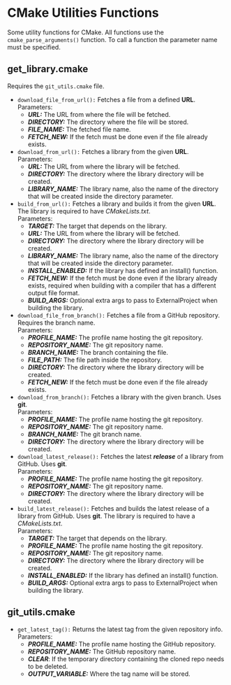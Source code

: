 # CMake Utilities Functions

Some utility functions for CMake. All functions use the `cmake_parse_arguments()` function. 
To call a function the parameter name must be specified.

## get_library.cmake

Requires the `git_utils.cmake` file.

- `download_file_from_url():` Fetches a file from a defined **URL**.<br>
  Parameters:
  - ***URL:*** The URL from where the file will be fetched.
  - ***DIRECTORY:*** The directory where the file will be stored.
  - ***FILE_NAME:*** The fetched file name.
  - ***FETCH_NEW:*** If the fetch must be done even if the file already exists.
- `download_from_url():` Fetches a library from the given **URL**.<br>
  Parameters:
  - ***URL:*** The URL from where the library will be fetched.
  - ***DIRECTORY:*** The directory where the library directory will be created.
  - ***LIBRARY_NAME:*** The library name, also the name of the directory that will be created inside the directory parameter.
- `build_from_url():` Fetches a library and builds it from the given **URL**. The library is required to have *CMakeLists.txt*.<br>
    Parameters:
  - ***TARGET:*** The target that depends on the library.
  - ***URL:*** The URL from where the library will be fetched.
  - ***DIRECTORY:*** The directory where the library directory will be created.
  - ***LIBRARY_NAME:*** The library name, also the name of the directory that will be created inside the directory parameter.
  - ***INSTALL_ENABLED:*** If the library has defined an install() function.
  - ***FETCH_NEW:*** If the fetch must be done even if the library already exists, required when building with a compiler
    that has a different output file format.
  - ***BUILD_ARGS:*** Optional extra args to pass to ExternalProject when building the library.
- `download_file_from_branch():` Fetches a file from a GitHub repository. Requires the branch name.<br>
  Parameters:
  - ***PROFILE_NAME:*** The profile name hosting the git repository.
  - ***REPOSITORY_NAME:*** The git repository name.
  - ***BRANCH_NAME:*** The branch containing the file.
  - ***FILE_PATH:*** The file path inside the repository.
  - ***DIRECTORY:*** The directory where the library directory will be created.
  - ***FETCH_NEW:*** If the fetch must be done even if the file already exists.
- `download_from_branch():` Fetches a library with the given branch. Uses **git**.<br>
  Parameters:
  - ***PROFILE_NAME:*** The profile name hosting the git repository.
  - ***REPOSITORY_NAME:*** The git repository name.
  - ***BRANCH_NAME:*** The git branch name.
  - ***DIRECTORY:*** The directory where the library directory will be created.
- `download_latest_release():` Fetches the latest ***release*** of a library from GitHub. Uses **git**.<br>
    Parameters:
  - ***PROFILE_NAME:*** The profile name hosting the git repository.
  - ***REPOSITORY_NAME:*** The git repository name.
  - ***DIRECTORY:*** The directory where the library directory will be created.
- `build_latest_release():` Fetches and builds the latest release of a library from GitHub. Uses **git**.
  The library is required to have a *CMakeLists.txt*.<br>
  Parameters:
  - ***TARGET:*** The target that depends on the library.
  - ***PROFILE_NAME:*** The profile name hosting the git repository.
  - ***REPOSITORY_NAME:*** The git repository name.
  - ***DIRECTORY:*** The directory where the library directory will be created.
  - ***INSTALL_ENABLED:*** If the library has defined an install() function.
  - ***BUILD_ARGS:*** Optional extra args to pass to ExternalProject when building the library.

## git_utils.cmake

- `get_latest_tag():` Returns the latest tag from the given repository info.<br>
  Parameters:
  - ***PROFILE_NAME:*** The profile name hosting the GitHub repository.
  - ***REPOSITORY_NAME:*** The GitHub repository name.
  - ***CLEAR***: If the temporary directory containing the cloned repo needs to be deleted.
  - ***OUTPUT_VARIABLE:*** Where the tag name will be stored.
